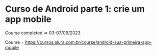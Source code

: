 # Curso de Android parte 1: crie um app mobile

Course completed => 03-07/09/2023

Course = https://cursos.alura.com.br/course/android-sua-primeira-app-mobile